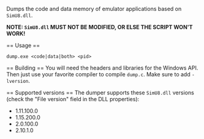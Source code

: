 Dumps the code and data memory of emulator applications based on `SimU8.dll`.

**NOTE: `SimU8.dll` MUST NOT BE MODIFIED, OR ELSE THE SCRIPT WON'T WORK!**

== Usage ==
```
dump.exe <code|data|both> <pid>
```

== Building ==
You will need the headers and libraries for the Windows API. Then just use your favorite compiler to compile `dump.c`.
Make sure to add `-lversion`.

== Supported versions ==
The dumper supports these `SimU8.dll` versions (check the "File version" field in the DLL properties):
- 1.11.100.0
- 1.15.200.0
- 2.0.100.0
- 2.10.1.0
